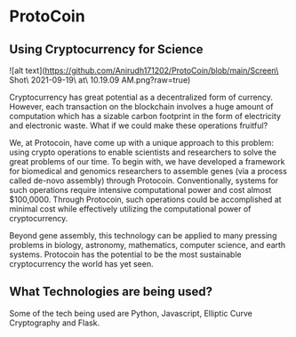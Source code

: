 # ProtoCoin
## Using Cryptocurrency for Science 

![alt text](https://github.com/Anirudh171202/ProtoCoin/blob/main/Screen\ Shot\ 2021-09-19\ at\ 10.19.09 AM.png?raw=true)

Cryptocurrency has great potential as a decentralized form of currency. However, each transaction on the blockchain involves a huge amount of computation which has a sizable carbon footprint in the form of electricity and electronic waste. What if we could make these operations fruitful?

We, at Protocoin, have come up with a unique approach to this problem: using crypto operations to enable scientists and researchers to solve the great problems of our time. To begin with, we have developed a framework for biomedical and genomics researchers to assemble genes (via a process called de-novo assembly) through Protocoin. Conventionally, systems for such operations require intensive computational power and cost almost $100,0000. Through Protocoin, such operations could be accomplished at minimal cost while effectively utilizing the computational power of cryptocurrency.

Beyond gene assembly, this technology can be applied to many pressing problems in biology, astronomy, mathematics, computer science, and earth systems. Protocoin has the potential to be the most sustainable cryptocurrency the world has yet seen.


##  What Technologies are being used?
Some of the tech being used are Python, Javascript, Elliptic Curve Cryptography and Flask.

